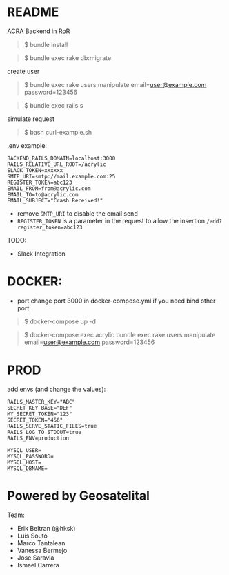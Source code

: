 # README

ACRA Backend in RoR 

> $ bundle install 

> $ bundle exec rake db:migrate

create user
> $ bundle exec rake users:manipulate email=user@example.com password=123456

> $ bundle exec rails s

simulate request
> $ bash curl-example.sh

.env example:

```
BACKEND_RAILS_DOMAIN=localhost:3000
RAILS_RELATIVE_URL_ROOT=/acrylic
SLACK_TOKEN=xxxxxx
SMTP_URI=smtp://mail.example.com:25
REGISTER_TOKEN=abc123
EMAIL_FROM=from@acrylic.com
EMAIL_TO=to@acrylic.com
EMAIL_SUBJECT="Crash Received!"
```

* remove `SMTP_URI` to disable the email send
* `REGISTER_TOKEN` is a parameter in the request to allow the insertion `/add?register_token=abc123`

TODO:
- Slack Integration

# DOCKER:
* port change port 3000 in docker-compose.yml if you need bind other port

> $ docker-compose up -d

> $ docker-compose exec acrylic bundle exec rake users:manipulate email=user@example.com password=123456

# PROD
add envs (and change the values):
```
RAILS_MASTER_KEY="ABC" 
SECRET_KEY_BASE="DEF" 
MY_SECRET_TOKEN="123" 
SECRET_TOKEN="456" 
RAILS_SERVE_STATIC_FILES=true 
RAILS_LOG_TO_STDOUT=true
RAILS_ENV=production

MYSQL_USER=
MYSQL_PASSWORD=
MYSQL_HOST=
MYSQL_DBNAME=
```


# Powered by Geosatelital

Team:
- Erik Beltran (@hksk)
- Luis Souto 
- Marco Tantalean  
- Vanessa Bermejo 
- Jose Saravia
- Ismael Carrera